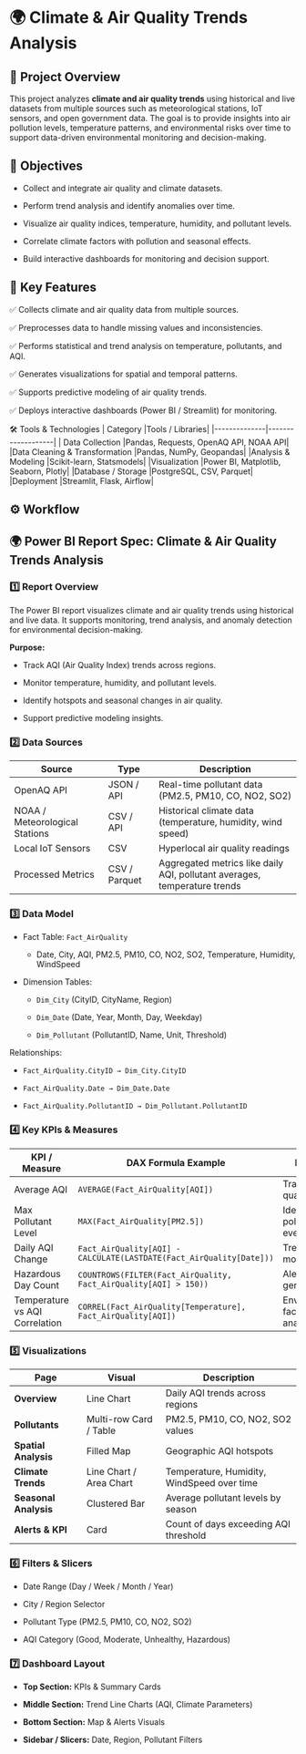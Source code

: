 # 🌍 Climate & Air Quality Trends Analysis
## 🚀 Project Overview

This project analyzes **climate and air quality trends** using historical and live datasets from multiple sources such as meteorological stations, IoT sensors, and open government data.
The goal is to provide insights into air pollution levels, temperature patterns, and environmental risks over time to support data-driven environmental monitoring and decision-making.
## 🎯 Objectives

- Collect and integrate air quality and climate datasets.

- Perform trend analysis and identify anomalies over time.

- Visualize air quality indices, temperature, humidity, and pollutant levels.

- Correlate climate factors with pollution and seasonal effects.

- Build interactive dashboards for monitoring and decision support.

## 🧠 Key Features

✅ Collects climate and air quality data from multiple sources.

✅ Preprocesses data to handle missing values and inconsistencies.
  
✅ Performs statistical and trend analysis on temperature, pollutants, and AQI.

✅ Generates visualizations for spatial and temporal patterns.

✅ Supports predictive modeling of air quality trends.

✅ Deploys interactive dashboards (Power BI / Streamlit) for monitoring.

🛠️ Tools & Technologies
| Category	    |Tools / Libraries|
|--------------|-------------------|
| Data Collection	                 |Pandas, Requests, OpenAQ API, NOAA API|
|Data Cleaning & Transformation    |Pandas, NumPy, Geopandas|
|Analysis & Modeling	             |Scikit-learn, Statsmodels|
|Visualization                     |Power BI, Matplotlib, Seaborn, Plotly|
|Database / Storage                |PostgreSQL, CSV, Parquet|
|Deployment                        |Streamlit, Flask, Airflow|

## ⚙️ Workflow
## 🌍 Power BI Report Spec: Climate & Air Quality Trends Analysis
### 1️⃣ Report Overview

The Power BI report visualizes climate and air quality trends using historical and live data. It supports monitoring, trend analysis, and anomaly detection for environmental decision-making.

**Purpose:**

- Track AQI (Air Quality Index) trends across regions.

- Monitor temperature, humidity, and pollutant levels.

- Identify hotspots and seasonal changes in air quality.

- Support predictive modeling insights.
### 2️⃣ Data Sources
|Source	                             |Type	            |Description
|------------------------------------|------------------|----------------------------------------------------------------------|
|OpenAQ API                          |	JSON / API	    |Real-time pollutant data (PM2.5, PM10, CO, NO2, SO2)|
|NOAA / Meteorological Stations      |	CSV / API	      |Historical climate data (temperature, humidity, wind speed)|
|Local IoT Sensors                   |	CSV	            |Hyperlocal air quality readings|
|Processed Metrics                   |	CSV / Parquet   |Aggregated metrics like daily AQI, pollutant averages, temperature trends|

### 3️⃣ Data Model

- Fact Table: `Fact_AirQuality`

   - Date, City, AQI, PM2.5, PM10, CO, NO2, SO2, Temperature, Humidity, WindSpeed

- Dimension Tables:

  - `Dim_City` (CityID, CityName, Region)

  - `Dim_Date` (Date, Year, Month, Day, Weekday)

  - `Dim_Pollutant` (PollutantID, Name, Unit, Threshold)

Relationships:

- `Fact_AirQuality.CityID → Dim_City.CityID`

- `Fact_AirQuality.Date → Dim_Date.Date`

- `Fact_AirQuality.PollutantID → Dim_Pollutant.PollutantID`

### 4️⃣ Key KPIs & Measures

| KPI / Measure                  | DAX Formula Example                                                 | Purpose                        |
| ------------------------------ | ------------------------------------------------------------------- | ------------------------------ |
| Average AQI                    | `AVERAGE(Fact_AirQuality[AQI])`                                     | Track air quality trends       |
| Max Pollutant Level            | `MAX(Fact_AirQuality[PM2.5])`                                       | Identify peak pollution events |
| Daily AQI Change               | `Fact_AirQuality[AQI] - CALCULATE(LASTDATE(Fact_AirQuality[Date]))` | Trend monitoring               |
| Hazardous Day Count            | `COUNTROWS(FILTER(Fact_AirQuality, Fact_AirQuality[AQI] > 150))`    | Alert generation               |
| Temperature vs AQI Correlation | `CORREL(Fact_AirQuality[Temperature], Fact_AirQuality[AQI])`        | Environmental factor analysis  |

### 5️⃣ Visualizations

| Page                  | Visual                  | Description                                |
| --------------------- | ----------------------- | ------------------------------------------ |
| **Overview**          | Line Chart              | Daily AQI trends across regions            |
| **Pollutants**        | Multi-row Card / Table  | PM2.5, PM10, CO, NO2, SO2 values           |
| **Spatial Analysis**  | Filled Map              | Geographic AQI hotspots                    |
| **Climate Trends**    | Line Chart / Area Chart | Temperature, Humidity, WindSpeed over time |
| **Seasonal Analysis** | Clustered Bar           | Average pollutant levels by season         |
| **Alerts & KPI**      | Card                    | Count of days exceeding AQI threshold      |



### 6️⃣ Filters & Slicers

- Date Range (Day / Week / Month / Year)

- City / Region Selector

- Pollutant Type (PM2.5, PM10, CO, NO2, SO2)

- AQI Category (Good, Moderate, Unhealthy, Hazardous)


### 7️⃣ Dashboard Layout

- **Top Section:** KPIs & Summary Cards

- **Middle Section:** Trend Line Charts (AQI, Climate Parameters)

- **Bottom Section:** Map & Alerts Visuals

- **Sidebar / Slicers:** Date, Region, Pollutant Filters
